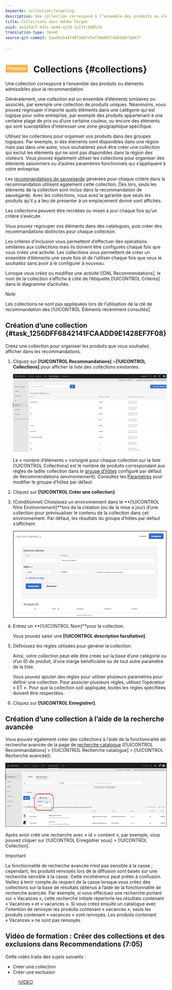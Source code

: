 ```yaml
---
keywords: collection;Targeting
description: Une collection correspond à l’ensemble des produits ou éléments d’Adobe Target admissibles pour la recommandation.
title: Collections dans Adobe Target
uuid: aa1afdcf-e51c-4e44-a229-3c21fc9d0514
translation-type: tm+mt
source-git-commit: 5aad5e544fd0f3b6fd7ef3db9bf74d549873b077

---
```



# ![PREMIUM](/help/assets/premium.png) Collections {#collections}

Une collection correspond à l’ensemble des produits ou éléments admissibles pour la recommandation.

Généralement, une collection est un ensemble d’éléments similaires ou associés, par exemple une collection de produits uniques. Néanmoins, vous pouvez regrouper n’importe quels éléments dans une catégorie qui est logique pour votre entreprise, par exemple des produits appartenant à une certaine plage de prix ou d’une certaine couleur, ou encore des éléments qui sont susceptibles d’intéresser une zone géographique spécifique.

Utilisez les collections pour organiser vos produits dans des groupes logiques. Par exemple, si des éléments sont disponibles dans une région mais pas dans une autre, vous souhaiterez peut-être créer une collection qui exclut les éléments qui ne sont pas disponibles dans la région des visiteurs. Vous pouvez également utiliser les collections pour organiser des éléments saisonniers ou d’autres paramètres fonctionnels qui s’appliquent à votre entreprise.

Les [recommandations de sauvegarde](/help/c-recommendations/c-algorithms/backup-recs.md) générées pour chaque critère dans la recommandation utilisent également cette collection. Dès lors, seuls les éléments de la collection sont inclus dans la recommandation de sauvegarde. Avec les collections, vous avez la garantie que seuls les produits qu’il y a lieu de présenter à un emplacement donné sont affichés.

Les collections peuvent être recréées ou mises à jour chaque fois qu’un critère s’exécute.

Vous pouvez regrouper vos éléments dans des catalogues, puis créer des recommandations distinctes pour chaque collection.

Les critères d’inclusion vous permettent d’effectuer des opérations similaires aux collections mais ils doivent être configurés chaque fois que vous créez une activité. Les collections vous permettent de créer un ensemble d’éléments une seule fois et de l’utiliser chaque fois que vous le souhaitez sans avoir à le configurer à nouveau.

Lorsque vous créez ou modifiez une activité [!DNL Recommendations], le nom de la collection s’affiche à côté de l’étiquette [!UICONTROL Critères] dans le diagramme d’activités.

>[!NOTE]
>
>Les collections ne sont pas appliquées lors de l’utilisation de la clé de recommandation des [!UICONTROL Éléments récemment consultés].

## Création d’une collection {#task_1256DFF6842141FCAADD9E1428EF7F08}

Créez une collection pour organiser les produits que vous souhaitez afficher dans les recommandations.

1. Cliquez sur **[!UICONTROL Recommandations]** >**[!UICONTROL  Collections]** pour afficher la liste des collections existantes.

   ![Liste des collections](assets/collections_list.png)

   Le « nombre d’éléments » consigné pour chaque collection sur la liste [!UICONTROL Collections] est le nombre de produits correspondant aux règles de ladite collection dans le [groupe d’hôtes](/help/administrating-target/hosts.md) configuré par défaut de Recommendations (environnement). Consultez les [Paramètres](../../c-recommendations/plan-implement.md#concept_C1E1E2351413468692D6C21145EF0B84) pour modifier le groupe d’hôtes par défaut.

1. Cliquez sur **[!UICONTROL Créer une collection]**.

1. (Conditionnel) Choisissez un environnement dans le **[!UICONTROL filtre Environnement]**lors de la création (ou de la mise à jour) d’une collection pour prévisualiser le contenu de la collection dans cet environnement. Par défaut, les résultats du groupe d’hôtes par défaut s’affichent.

   ![Création d’une collection ](/help/c-recommendations/c-products/assets/CreateCollection.png)

1. Entrez un **[!UICONTROL Nom]**pour la collection.

   Vous pouvez saisir une **[!UICONTROL description facultative]**.

1. Définissez les règles utilisées pour générer la collection.

   Ainsi, votre collection peut-elle être créée sur la base d’une catégorie ou d’un ID de produit, d’une marge bénéficiaire ou de tout autre paramètre de la liste.

   Vous pouvez ajouter des règles pour utiliser plusieurs paramètres pour définir une collection. Pour associer plusieurs règles, utilisez l’opérateur « ET ». Pour que la collection soit appliquée, toutes les règles spécifiées doivent être respectées.

1. Cliquez sur **[!UICONTROL Enregistrer]**.

## Création d’une collection à l’aide de la recherche avancée

Vous pouvez également créer des collections à l’aide de la fonctionnalité de recherche avancée de la page de [recherche catalogue](/help/c-recommendations/c-products/catalog-search.md) ([!UICONTROL Recommandations] > [!UICONTROL Recherche catalogue] > [!UICONTROL Recherche avancée]).

![Enregistrer sous, boîte de dialogue](/help/c-recommendations/c-products/assets/save-as-dialog.png)

Après avoir créé une recherche avec « id > contient », par exemple, vous pouvez cliquer sur [!UICONTROL Enregistrer sous] > [!UICONTROL Collection].

>[!IMPORTANT]
>
>La fonctionnalité de recherche avancée n’est pas sensible à la casse ; cependant, les produits renvoyés lors de la diffusion sont basés sur une recherche sensible à la casse. Cette incohérence peut prêter à confusion. Veillez à tenir compte du respect de la casse lorsque vous créez des collections sur la base de résultats obtenus à l’aide de la fonctionnalité de recherche avancée. Par exemple, si vous effectuez une recherche portant sur « Vacances », cette recherche initiale répertorie les résultats contenant « Vacances » et « vacances ». Si vous créez ensuite un catalogue avec l’intention de renvoyer les produits contenant « vacances », seuls les produits contenant « vacances » sont renvoyés. Les produits contenant « Vacances » ne sont pas renvoyés.

## Vidéo de formation : Créer des collections et des exclusions dans Recommendations (7:05)

Cette vidéo traite des sujets suivants :

* Créer une collection
* Créer une exclusion

>[!VIDEO](https://video.tv.adobe.com/v/27689)